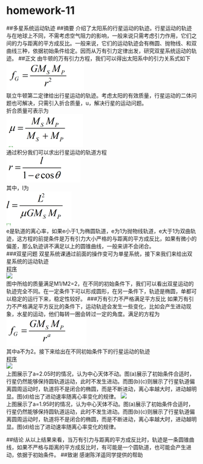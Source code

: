 # homework-11
##多星系统运动轨迹 
##摘要
介绍了太阳系的行星运动的轨迹。行星运动的轨迹与在地球上不同，不需考虑空气阻力的影响，一般来说只需考虑引力作用，它们之间的力与距离的平方成反比。一般来说，它们的运动轨迹会有椭圆、抛物线、和双曲线三种，依据初始条件给定。因而从万有引力定律出发，研究双星系统运动的轨迹。
##正文
由牛顿的万有引力方程，我们可以得出太阳系中的引力关系式如下  
![](https://github.com/Wangzhengwhu/homework-11/blob/master/%E5%85%AC%E5%BC%8F1.png)  
联立牛顿第二定律给出行星运动的轨迹。考虑太阳的有效质量，行星运动的二体问题也可解决，只需引入折合质量，u，解决行星的运动问题。  
折合质量可表示为  
![](https://github.com/Wangzhengwhu/homework-11/blob/master/%E5%85%AC%E5%BC%8F2.png)  
通过积分我们可以求出行星运动的轨道方程  
![](https://github.com/Wangzhengwhu/homework-11/blob/master/%E5%85%AC%E5%BC%8F3.png)  
其中，l为  
![](https://github.com/Wangzhengwhu/homework-11/blob/master/%E5%85%AC%E5%BC%8F4.png)  
e是轨道的离心率，如果e小于1,为椭圆轨道，e为1为抛物线轨道，e大于1为双曲轨迹，这方程的前提条件是万有引力大小严格的与距离的平方成反比，如果有微小的偏差，那么轨迹讲不满足以上的圆锥曲线，一般来讲不会闭合。  
###双星问题
双星系统课通过前面的操作变可为单星系统，接下来我们来给出双星系统的运动轨迹   
[程序](https://github.com/Wangzhengwhu/homework-11/blob/master/1.py)  
![](https://github.com/Wangzhengwhu/homework-11/blob/master/%E5%9B%BE1.png)  
图中所给的质量满足M1/M2=2，在不同的初始条件下，我们可以看出双星运动的轨迹完全不同。在一定条件下可以形成圆形，在另一条件下，轨迹是椭圆，单都可以稳定的运行下来，稳定性较好。
###万有引力不严格满足平方反比
如果万有引力不严格满足平方反比的条件下，运动轨迹会发生一些变化，比如会产生进动现象，水星的运动，他们每转一圈会转过一定的角度。满足的方程为  
![](https://github.com/Wangzhengwhu/homework-11/blob/master/%E5%85%AC%E5%BC%8F5.png)  
其中a不为2。接下来给出在不同初始条件下的行星运动的轨迹  
[程序](https://github.com/Wangzhengwhu/homework-11/blob/master/2.py)  
![](https://github.com/Wangzhengwhu/homework-11/blob/master/%E5%9B%BE2.png)  
上图展示了a=2.05时的情况，认为中心天体不动。图(a)展示了初始条件合适时，行星仍然能够保持圆轨道运动，此时不发生进动。而图(b)(c)则展示了行星轨道偏离圆周运动时，轨道将不是闭合的椭圆，而是不断进动，离心率越大时，进动越明显。图(d)给出了进动速率随离心率变化的规律。
![](https://github.com/Wangzhengwhu/homework-11/blob/master/%E5%9B%BE3.png)  
上图展示了a=1.95时的情况，认为中心天体不动。图(a)展示了初始条件合适时，行星仍然能够保持圆轨道运动，此时不发生进动。而图(b)(c)则展示了行星轨道偏离圆周运动时，轨道将不是闭合的椭圆，而是不断进动，离心率越大时，进动越明显。图(d)给出了进动速率随离心率变化的规律。

##结论 
从以上结果来看，当万有引力与距离的平方成反比时，轨迹是一条圆锥曲线，如果不严格与距离的平方成反比时，有可能是一个圆轨道，也可能会产生进动，依据于初始条件。
##致谢
感谢陈洋遥同学提供的帮助

